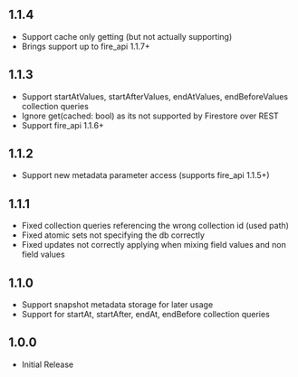 ## 1.1.4

* Support cache only getting (but not actually supporting)
* Brings support up to fire_api 1.1.7+

## 1.1.3

* Support startAtValues, startAfterValues, endAtValues, endBeforeValues collection queries
* Ignore get(cached: bool) as its not supported by Firestore over REST
* Support fire_api 1.1.6+

## 1.1.2

* Support new metadata parameter access (supports fire_api 1.1.5+)

## 1.1.1

* Fixed collection queries referencing the wrong collection id (used path)
* Fixed atomic sets not specifying the db correctly
* Fixed updates not correctly applying when mixing field values and non field values

## 1.1.0

* Support snapshot metadata storage for later usage
* Support for startAt, startAfter, endAt, endBefore collection queries

## 1.0.0

* Initial Release

